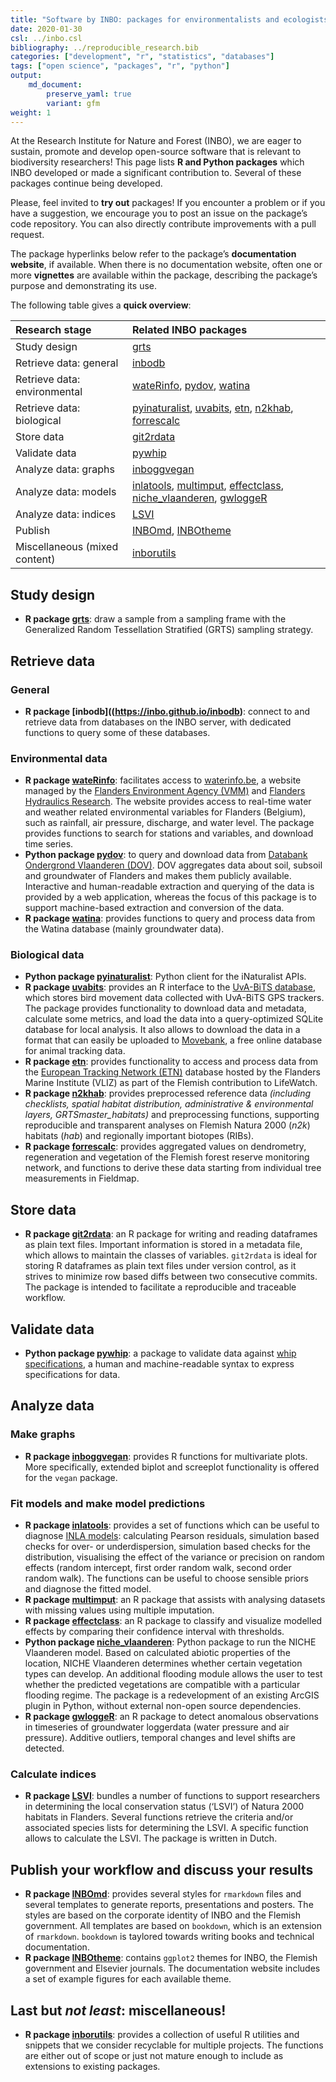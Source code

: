 ```yaml
---
title: "Software by INBO: packages for environmentalists and ecologists!"
date: 2020-01-30
csl: ../inbo.csl
bibliography: ../reproducible_research.bib
categories: ["development", "r", "statistics", "databases"]
tags: ["open science", "packages", "r", "python"]
output: 
    md_document:
        preserve_yaml: true
        variant: gfm
weight: 1
---
```


At the Research Institute for Nature and Forest (INBO), we are eager to
sustain, promote and develop open-source software that is relevant to
biodiversity researchers\! This page lists **R and Python packages**
which INBO developed or made a significant contribution to. Several of
these packages continue being developed.

Please, feel invited to **try out** packages\! If you encounter a
problem or if you have a suggestion, we encourage you to post an issue
on the package’s code repository. You can also directly contribute
improvements with a pull request.

The package hyperlinks below refer to the package’s **documentation
website**, if available. When there is no documentation website, often
one or more **vignettes** are available within the package, describing
the package’s purpose and demonstrating its use.

The following table gives a **quick overview**:

| Research stage | Related INBO packages |
| :------------- | :-------------------- |
| Study design | [grts](https://github.com/ThierryO/grts)  |
| Retrieve data: general | [inbodb](https://inbo.github.io/inbodb) |
| Retrieve data: environmental | [wateRinfo](https://ropensci.github.io/wateRinfo/), [pydov](https://pydov.readthedocs.io/), [watina](https://inbo.github.io/watina) |
| Retrieve data: biological | [pyinaturalist](https://github.com/inbo/pyinaturalist), [uvabits](https://inbo.github.io/uvabits/), [etn](https://inbo.github.io/etn/), [n2khab](https://inbo.github.io/n2khab), [forrescalc](https://github.com/inbo/forrescalc) |
| Store data | [git2rdata](https://inbo.github.io/git2rdata/) |
| Validate data | [pywhip](https://inbo.github.io/pywhip/) |
| Analyze data: graphs | [inboggvegan](https://github.com/inbo/inboggvegan) |
| Analyze data: models | [inlatools](https://inlatools.netlify.com/), [multimput](https://github.com/inbo/multimput), [effectclass](https://effectclass.netlify.com), [niche\_vlaanderen](https://inbo.github.io/niche_vlaanderen/), [gwloggeR](https://dov-vlaanderen.github.io/groundwater-logger-validation/gwloggeR/docs/articles/gwloggeR.html) |
| Analyze data: indices | [LSVI](https://inbo.github.io/LSVI) |
| Publish | [INBOmd](https://inbomd.netlify.com/articles/introduction.html), [INBOtheme](https://inbo.github.io/INBOtheme/) |
| Miscellaneous (mixed content) | [inborutils](https://inbo.github.io/inborutils/) |

## Study design

  - **R package [grts](https://github.com/ThierryO/grts)**: draw a
    sample from a sampling frame with the Generalized Random
    Tessellation Stratified (GRTS) sampling strategy.

## Retrieve data

### General

  - **R package \[inbodb\]((<https://inbo.github.io/inbodb>)**: connect
    to and retrieve data from databases on the INBO server, with
    dedicated functions to query some of these databases.

### Environmental data

  - **R package [wateRinfo](https://ropensci.github.io/wateRinfo/)**:
    facilitates access to [waterinfo.be](https://www.waterinfo.be/), a
    website managed by the [Flanders Environment Agency
    (VMM)](https://en.vmm.be/) and [Flanders Hydraulics
    Research](https://www.waterbouwkundiglaboratorium.be/). The website
    provides access to real-time water and weather related environmental
    variables for Flanders (Belgium), such as rainfall, air pressure,
    discharge, and water level. The package provides functions to search
    for stations and variables, and download time series.
  - **Python package [pydov](https://pydov.readthedocs.io/)**: to query
    and download data from [Databank Ondergrond Vlaanderen
    (DOV)](https://www.dov.vlaanderen.be/). DOV aggregates data about
    soil, subsoil and groundwater of Flanders and makes them publicly
    available. Interactive and human-readable extraction and querying of
    the data is provided by a web application, whereas the focus of this
    package is to support machine-based extraction and conversion of the
    data.
  - **R package [watina](https://inbo.github.io/watina)**: provides
    functions to query and process data from the Watina database (mainly
    groundwater data).

### Biological data

  - **Python package
    [pyinaturalist](https://github.com/inbo/pyinaturalist)**: Python
    client for the iNaturalist APIs.
  - **R package [uvabits](https://inbo.github.io/uvabits/)**: provides
    an R interface to the [UvA-BiTS database](http://www.uva-bits.nl/),
    which stores bird movement data collected with UvA-BiTS GPS
    trackers. The package provides functionality to download data and
    metadata, calculate some metrics, and load the data into a
    query-optimized SQLite database for local analysis. It also allows
    to download the data in a format that can easily be uploaded to
    [Movebank](https://www.movebank.org/), a free online database for
    animal tracking data.
  - **R package [etn](https://inbo.github.io/etn/)**: provides
    functionality to access and process data from the [European Tracking
    Network (ETN)](http://www.lifewatch.be/etn/) database hosted by the
    Flanders Marine Institute (VLIZ) as part of the Flemish contribution
    to LifeWatch.
  - **R package [n2khab](https://inbo.github.io/n2khab)**: provides
    preprocessed reference data *(including checklists, spatial habitat
    distribution, administrative & environmental layers,
    GRTSmaster\_habitats)* and preprocessing functions, supporting
    reproducible and transparent analyses on Flemish Natura 2000 (*n2k*)
    habitats (*hab*) and regionally important biotopes (RIBs).
  - **R package [forrescalc](https://github.com/inbo/forrescalc)**:
    provides aggregated values on dendrometry, regeneration and
    vegetation of the Flemish forest reserve monitoring network, and
    functions to derive these data starting from individual tree
    measurements in Fieldmap.

## Store data

  - **R package [git2rdata](https://inbo.github.io/git2rdata/)**: an R
    package for writing and reading dataframes as plain text files.
    Important information is stored in a metadata file, which allows to
    maintain the classes of variables. `git2rdata` is ideal for storing
    R dataframes as plain text files under version control, as it
    strives to minimize row based diffs between two consecutive commits.
    The package is intended to facilitate a reproducible and traceable
    workflow.

## Validate data

  - **Python package [pywhip](https://inbo.github.io/pywhip/)**: a
    package to validate data against [whip
    specifications](https://github.com/inbo/whip), a human and
    machine-readable syntax to express specifications for data.

## Analyze data

### Make graphs

  - **R package [inboggvegan](https://github.com/inbo/inboggvegan)**:
    provides R functions for multivariate plots. More specifically,
    extended biplot and screeplot functionality is offered for the
    `vegan` package.

### Fit models and make model predictions

  - **R package [inlatools](https://inlatools.netlify.com/)**: provides
    a set of functions which can be useful to diagnose [INLA
    models](http://www.r-inla.org/): calculating Pearson residuals,
    simulation based checks for over- or underdispersion, simulation
    based checks for the distribution, visualising the effect of the
    variance or precision on random effects (random intercept, first
    order random walk, second order random walk). The functions can be
    useful to choose sensible priors and diagnose the fitted model.
  - **R package [multimput](https://github.com/inbo/multimput)**: an R
    package that assists with analysing datasets with missing values
    using multiple imputation.
  - **R package [effectclass](https://effectclass.netlify.com)**: an R
    package to classify and visualize modelled effects by comparing
    their confidence interval with thresholds.
  - **Python package
    [niche\_vlaanderen](https://inbo.github.io/niche_vlaanderen/)**:
    Python package to run the NICHE Vlaanderen model. Based on
    calculated abiotic properties of the location, NICHE Vlaanderen
    determines whether certain vegetation types can develop. An
    additional flooding module allows the user to test whether the
    predicted vegetations are compatible with a particular flooding
    regime. The package is a redevelopment of an existing ArcGIS plugin
    in Python, without external non-open source dependencies.
  - **R package [gwloggeR](https://dov-vlaanderen.github.io/groundwater-logger-validation/gwloggeR/docs/articles/gwloggeR.html)**: an R
    package to detect anomalous observations in timeseries of groundwater loggerdata (water pressure and air pressure). Additive outliers, temporal changes and level shifts are detected.


### Calculate indices

  - **R package [LSVI](https://inbo.github.io/LSVI)**: bundles a number
    of functions to support researchers in determining the local
    conservation status (‘LSVI’) of Natura 2000 habitats in Flanders.
    Several functions retrieve the criteria and/or associated species
    lists for determining the LSVI. A specific function allows to
    calculate the LSVI. The package is written in Dutch.

## Publish your workflow and discuss your results

  - **R package
    [INBOmd](https://inbomd.netlify.com/articles/introduction.html)**:
    provides several styles for `rmarkdown` files and several templates
    to generate reports, presentations and posters. The styles are based
    on the corporate identity of INBO and the Flemish government. All
    templates are based on `bookdown`, which is an extension of
    `rmarkdown`. `bookdown` is taylored towards writing books and
    technical documentation.
  - **R package [INBOtheme](https://inbo.github.io/INBOtheme/)**:
    contains `ggplot2` themes for INBO, the Flemish government and
    Elsevier journals. The documentation website includes a set of
    example figures for each available theme.

## Last but *not least*: miscellaneous\!

  - **R package [inborutils](https://inbo.github.io/inborutils/)**:
    provides a collection of useful R utilities and snippets that we
    consider recyclable for multiple projects. The functions are either
    out of scope or just not mature enough to include as extensions to
    existing packages.
